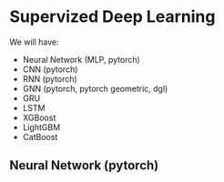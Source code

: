 # Supervized Deep Learning

We will have:

- Neural Network (MLP, pytorch)
- CNN (pytorch)
- RNN (pytorch)
- GNN (pytorch, pytorch geometric, dgl)
- GRU
- LSTM
- XGBoost
- LightGBM
- CatBoost




## Neural Network (pytorch)